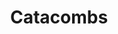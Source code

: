 ---
title:          "Catacombs"
event:          "02"
description:    ""
genre:          ["Adventure"]
platforms:      ["Windows"]
url:            "https://liftlock.itch.io/catacombs-"
team:           [ "Arin Blue", "Elisa Cote-Booth", "Emma French", "Robert French" ]
team-name:      "Liftlock Studios"
social:         ["https://twitter.com/YorBoyBlue", "", "", "https://twitter.com/qcha0s"]
need-title:     false
screenshots:    [ ["/content/img/event/02/screenshots-small/catacombs-000.jpg", "/content/img/event/02/screenshots/catacombs-000.jpg"],
                ["/content/img/event/02/screenshots-small/catacombs-001.jpg", "/content/img/event/02/screenshots/catacombs-001.jpg"],
                ["/content/img/event/02/screenshots-small/catacombs-002.jpg", "/content/img/event/02/screenshots/catacombs-002.jpg"] ]
videos:         []

submitted:      true
titlebar:       title-007.jpg
---